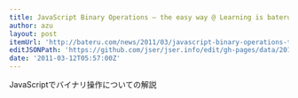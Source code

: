 ```yaml
---
title: JavaScript Binary Operations – the easy way @ Learning is bateru
author: azu
layout: post
itemUrl: 'http://bateru.com/news/2011/03/javascript-binary-operations-the-easy-way/'
editJSONPath: 'https://github.com/jser/jser.info/edit/gh-pages/data/2011/03/index.json'
date: '2011-03-12T05:57:00Z'
---
```

JavaScriptでバイナリ操作についての解説
